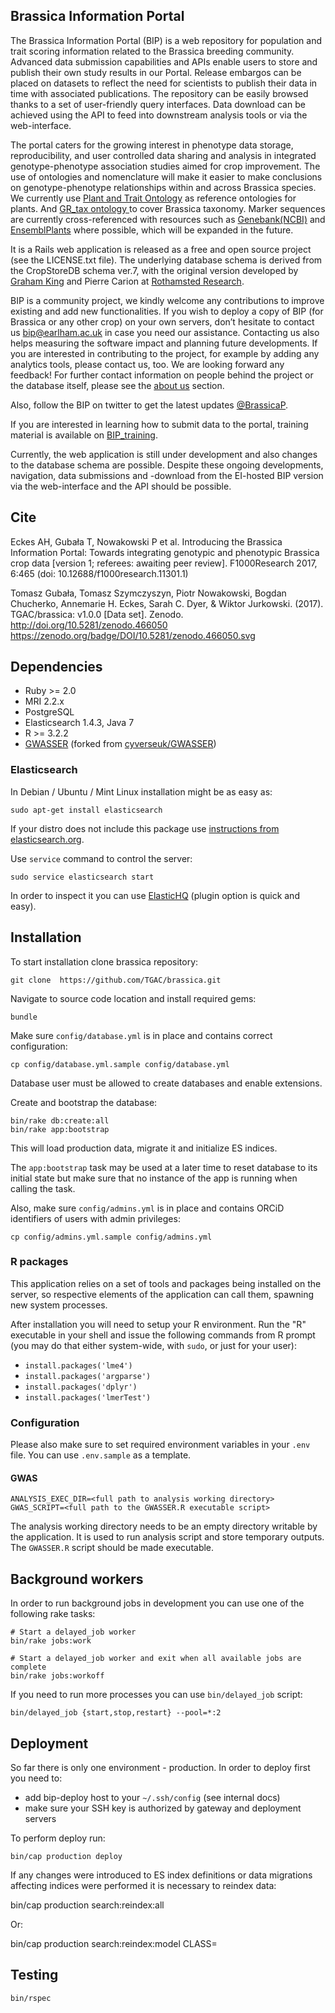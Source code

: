## Brassica Information Portal

The Brassica Information Portal (BIP) is a web repository for population and trait scoring information related to the Brassica breeding community. Advanced data submission capabilities and APIs enable users to store and publish their own study results in our Portal.
Release embargos can be placed on datasets to reflect the need for scientists to publish their data in time with associated publications. The repository can be easily browsed thanks to a set of user-friendly query interfaces. Data download can be achieved using the API to feed into downstream analysis tools or via the web-interface.

The portal caters for the growing interest in phenotype data storage, reproducibility, and user controlled data sharing and analysis in integrated genotype-phenotype association studies aimed for crop improvement.
The use of ontologies and nomenclature will make it easier to make conclusions on genotype-phenotype relationships within and across Brassica species. We currently use [Plant and Trait Ontology](http://archive.gramene.org/plant_ontology/ontology_browse.html#tax) as reference ontologies for plants. And [GR_tax ontology ](http://archive.gramene.org/plant_ontology/ontology_browse.html#tax)to cover Brassica taxonomy.
Marker sequences are currently cross-referenced with resources such as [Genebank(NCBI)](https://www.ncbi.nlm.nih.gov/genbank/) and [EnsemblPlants](https://plants.ensembl.org/index.html) where possible, which will be expanded in the future.

It is a Rails web application is released as a free and open source project (see the LICENSE.txt file). The underlying database schema is derived from the CropStoreDB schema ver.7, with the original version developed by <a href="mailto:Graham.King@scu.edu.au">Graham King</a> and Pierre Carion at [Rothamsted Research](https://www.rothamsted.ac.uk/).

BIP is a community project, we kindly welcome any contributions to improve existing and add new functionalities. If you wish to deploy a copy of BIP (for Brassica or any other crop) on your own servers, don’t hesitate to contact us <a href="mailto:bip@earlham.ac.uk">bip@earlham.ac.uk</a> in case you need our assistance. Contacting us also helps measuring the software impact and planning future developments.  If you are interested in contributing to the project, for example by adding any analytics tools, please contact us, too. We are looking forward any feedback!
For further contact information on people behind the project or the database itself, please see the [about us](https://bip.earlham.ac.uk/about) section.

Also, follow the BIP on twitter to get the latest updates [@BrassicaP](https://twitter.com/BrassicaP).

If you are interested in learning how to submit data to the portal, training material is available on [BIP_training](https://github.com/TGAC/BIP_training).

Currently, the web application is still under development and also changes to the database schema are possible. Despite these ongoing developments, navigation, data submissions and -download from the EI-hosted BIP version via the web-interface and the API should be possible.

## Cite
Eckes AH, Gubała T, Nowakowski P et al. Introducing the Brassica Information Portal: Towards integrating genotypic and phenotypic Brassica crop data [version 1; referees: awaiting peer review]. F1000Research 2017, 6:465 (doi: 10.12688/f1000research.11301.1)

Tomasz Gubała, Tomasz Szymczyszyn, Piotr Nowakowski, Bogdan Chucherko, Annemarie H. Eckes, Sarah C. Dyer, & Wiktor Jurkowski. (2017). TGAC/brassica: v1.0.0 [Data set]. Zenodo. http://doi.org/10.5281/zenodo.466050
https://zenodo.org/badge/DOI/10.5281/zenodo.466050.svg


## Dependencies

* Ruby >= 2.0
* MRI 2.2.x
* PostgreSQL
* Elasticsearch 1.4.3, Java 7
* R >= 3.2.2
* [GWASSER](https://github.com/kammerer/GWASSER) (forked from [cyverseuk/GWASSER](https://github.com/cyverseuk/GWASSER))



### Elasticsearch

In Debian / Ubuntu / Mint Linux installation might be as easy as:

    sudo apt-get install elasticsearch

If your distro does not include this package
use [instructions from elasticsearch.org](http://www.elasticsearch.org/guide/en/elasticsearch/reference/current/setup-repositories.html).

Use `service` command to control the server:

    sudo service elasticsearch start

In order to inspect it you can use [ElasticHQ](http://www.elastichq.org/gettingstarted.html) (plugin option
is quick and easy).


## Installation

To start installation clone brassica repository:

    git clone  https://github.com/TGAC/brassica.git

Navigate to source code location and install required gems:

    bundle

Make sure `config/database.yml` is in place and contains correct configuration:

    cp config/database.yml.sample config/database.yml

Database user must be allowed to create databases and enable extensions.

Create and bootstrap the database:

    bin/rake db:create:all
    bin/rake app:bootstrap

This will load production data, migrate it and initialize ES indices.

The `app:bootstrap` task may be used at a later time to reset database to its
initial state but make sure that no instance of the app is running when calling the task.

Also, make sure `config/admins.yml` is in place and contains ORCiD identifiers of users with admin privileges:

    cp config/admins.yml.sample config/admins.yml


### R packages

This application relies on a set of tools and packages being installed on the server, so
respective elements of the application can call them, spawning new system processes.

After installation you will need to setup your R environment. Run the "R" executable
in your shell and issue the following commands from R prompt (you may do that either
system-wide, with `sudo`, or just for your user):

 - `install.packages('lme4')`
 - `install.packages('argparse')`
 - `install.packages('dplyr')`
 - `install.packages('lmerTest')`


### Configuration

Please also make sure to set required environment variables in your `.env` file. You can use `.env.sample` as
a template.

#### GWAS

```
ANALYSIS_EXEC_DIR=<full path to analysis working directory>
GWAS_SCRIPT=<full path to the GWASSER.R executable script>
```

The analysis working directory needs to be an empty directory writable by the
application. It is used to run analysis script and store temporary outputs.
The `GWASSER.R` script should be made executable.

## Background workers

In order to run background jobs in development you can use one of the following
rake tasks:

    # Start a delayed_job worker
    bin/rake jobs:work

    # Start a delayed_job worker and exit when all available jobs are complete
    bin/rake jobs:workoff

If you need to run more processes you can use `bin/delayed_job`
script:

    bin/delayed_job {start,stop,restart} --pool=*:2


## Deployment

So far there is only one environment - production. In order to deploy first
you need to:

* add bip-deploy host to your `~/.ssh/config` (see internal docs)
* make sure your SSH key is authorized by gateway and deployment servers

To perform deploy run:

    bin/cap production deploy

If any changes were introduced to ES index definitions or data migrations
affecting indices were performed it is necessary to reindex data:

  bin/cap production search:reindex:all

Or:

  bin/cap production search:reindex:model CLASS=<class name>


## Testing

    bin/rspec


